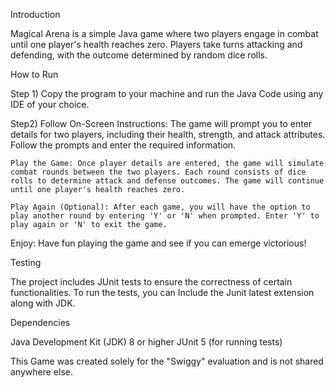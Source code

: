 Introduction

Magical Arena is a simple Java game where two players engage in combat until one player's health reaches zero. Players take turns attacking and defending, with the outcome determined by random dice rolls.

How to Run

Step 1) Copy the program to your machine and run the Java Code using any IDE of your choice.

Step2) Follow On-Screen Instructions: 
    The game will prompt you to enter details for two players, including their health, strength, and attack attributes. Follow the prompts and enter the required information.

    Play the Game: Once player details are entered, the game will simulate combat rounds between the two players. Each round consists of dice rolls to determine attack and defense outcomes. The game will continue until one player's health reaches zero.

    Play Again (Optional): After each game, you will have the option to play another round by entering 'Y' or 'N' when prompted. Enter 'Y' to play again or 'N' to exit the game.

Enjoy: Have fun playing the game and see if you can emerge victorious!

Testing

The project includes JUnit tests to ensure the correctness of certain functionalities. To run the tests, you can Include the Junit latest extension along with JDK. 

Dependencies

Java Development Kit (JDK) 8 or higher
JUnit 5 (for running tests)

This Game was created solely for the "Swiggy" evaluation and is not shared anywhere else.